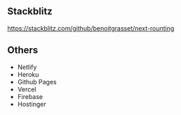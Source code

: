 ## Stackblitz

https://stackblitz.com/github/benoitgrasset/next-rounting

## Others

- Netlify
- Heroku
- Github Pages
- Vercel
- Firebase
- Hostinger
